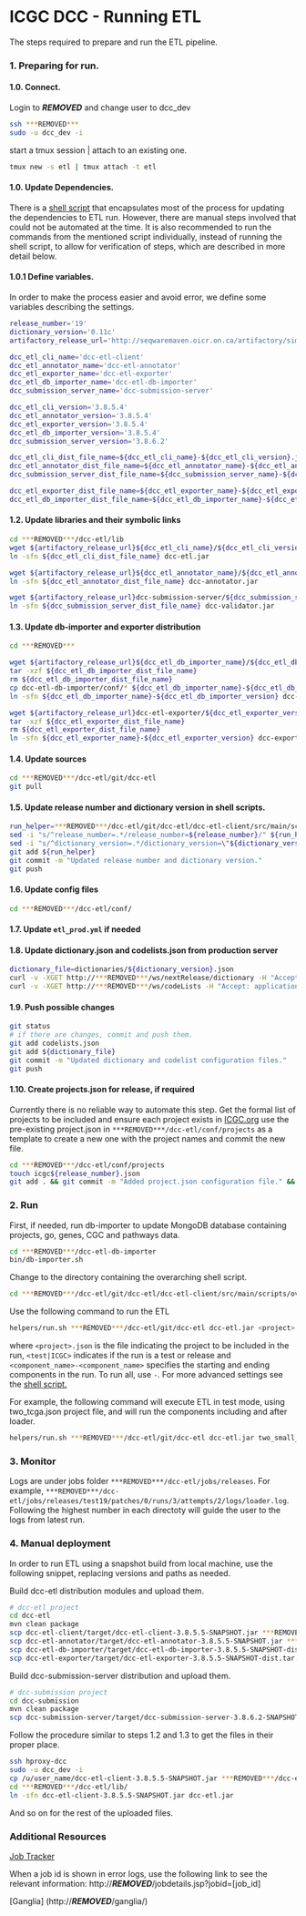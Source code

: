 ICGC DCC - Running ETL
===

The steps required to prepare and run the ETL pipeline. 


### 1. Preparing for run.

#### 1.0. Connect.

Login to ***REMOVED*** and change user to dcc_dev

```bash
ssh ***REMOVED***
sudo -u dcc_dev -i
```

start a tmux session | attach to an existing one.
```bash
tmux new -s etl | tmux attach -t etl
```
#### 1.0. Update Dependencies.

There is a [shell script](https://github.com/icgc-dcc/dcc-etl/blob/develop/dcc-etl-client/src/main/scripts/overarch/helpers/prepare_release.sh) that encapsulates most of the process for updating the dependencies to ETL run. However, there are manual steps involved that could not be automated at the time. It is also recommended to run the commands from the mentioned script individually, instead of running the shell script, to allow for verification of steps, which are described in more detail below.

#### 1.0.1 Define variables.

In order to make the process easier and avoid error, we define some variables describing the settings.

```bash
release_number='19'
dictionary_version='0.11c'
artifactory_release_url='http://seqwaremaven.oicr.on.ca/artifactory/simple/dcc-release/org/icgc/dcc/'

dcc_etl_cli_name='dcc-etl-client'
dcc_etl_annotator_name='dcc-etl-annotator'
dcc_etl_exporter_name='dcc-etl-exporter'
dcc_etl_db_importer_name='dcc-etl-db-importer'
dcc_submission_server_name='dcc-submission-server'

dcc_etl_cli_version='3.8.5.4'
dcc_etl_annotator_version='3.8.5.4'
dcc_etl_exporter_version='3.8.5.4'
dcc_etl_db_importer_version='3.8.5.4'
dcc_submission_server_version='3.8.6.2'

dcc_etl_cli_dist_file_name=${dcc_etl_cli_name}-${dcc_etl_cli_version}.jar
dcc_etl_annotator_dist_file_name=${dcc_etl_annotator_name}-${dcc_etl_annotator_version}.jar
dcc_submission_server_dist_file_name=${dcc_submission_server_name}-${dcc_submission_server_version}.jar

dcc_etl_exporter_dist_file_name=${dcc_etl_exporter_name}-${dcc_etl_exporter_version}-dist.tar.gz
dcc_etl_db_importer_dist_file_name=${dcc_etl_db_importer_name}-${dcc_etl_db_importer_version}-dist.tar.gz
```

#### 1.2. Update libraries and their symbolic links

```bash
cd ***REMOVED***/dcc-etl/lib
wget ${artifactory_release_url}${dcc_etl_cli_name}/${dcc_etl_cli_version}/${dcc_etl_cli_dist_file_name}
ln -sfn ${dcc_etl_cli_dist_file_name} dcc-etl.jar

wget ${artifactory_release_url}${dcc_etl_annotator_name}/${dcc_etl_annotator_version}/${dcc_etl_annotator_dist_file_name}
ln -sfn ${dcc_etl_annotator_dist_file_name} dcc-annotator.jar

wget ${artifactory_release_url}dcc-submission-server/${dcc_submission_server_version}/${dcc_submission_server_dist_file_name}
ln -sfn ${dcc_submission_server_dist_file_name} dcc-validator.jar
```

#### 1.3. Update db-importer and exporter distribution

```bash
cd ***REMOVED***

wget ${artifactory_release_url}${dcc_etl_db_importer_name}/${dcc_etl_db_importer_version}/${dcc_etl_db_importer_dist_file_name}
tar -xzf ${dcc_etl_db_importer_dist_file_name}
rm ${dcc_etl_db_importer_dist_file_name}
cp dcc-etl-db-importer/conf/* ${dcc_etl_db_importer_name}-${dcc_etl_db_importer_version}/conf
ln -sfn ${dcc_etl_db_importer_name}-${dcc_etl_db_importer_version} dcc-etl-db-importer

wget ${artifactory_release_url}dcc-etl-exporter/${dcc_etl_exporter_version}/${dcc_etl_exporter_dist_file_name}
tar -xzf ${dcc_etl_exporter_dist_file_name}
rm ${dcc_etl_exporter_dist_file_name}
ln -sfn ${dcc_etl_exporter_name}-${dcc_etl_exporter_version} dcc-exporter
```

#### 1.4. Update sources

```bash
cd ***REMOVED***/dcc-etl/git/dcc-etl
git pull
```

#### 1.5. Update release number and dictionary version in shell scripts.

```bash
run_helper=***REMOVED***/dcc-etl/git/dcc-etl/dcc-etl-client/src/main/scripts/overarch/helpers/run.sh
sed -i "s/^release_number=.*/release_number=${release_number}/" ${run_helper}
sed -i "s/^dictionary_version=.*/dictionary_version=\"${dictionary_version}\"/" ${run_helper}
git add ${run_helper}
git commit -m "Updated release number and dictionary version."
git push
```

#### 1.6. Update config files

```bash
cd ***REMOVED***/dcc-etl/conf/
```

#### 1.7. Update `etl_prod.yml` if needed

#### 1.8. Update dictionary.json and codelists.json from production server

```bash
dictionary_file=dictionaries/${dictionary_version}.json
curl -v -XGET http://***REMOVED***/ws/nextRelease/dictionary -H "Accept: application/json" > ${dictionary_file}
curl -v -XGET http://***REMOVED***/ws/codeLists -H "Accept: application/json" > codelists.json
```

#### 1.9. Push possible changes

```bash
git status
# if there are changes, commit and push them.
git add codelists.json
git add ${dictionary_file}
git commit -m "Updated dictionary and codelist configuration files."
git push
```

#### 1.10. Create projects.json for release, if required
Currently there is no reliable way to automate this step. Get the formal list of projects to be included and ensure each project exists in [ICGC.org](https://icgc.org/icgc)
use the pre-existing project.json in `***REMOVED***/dcc-etl/conf/projects` as a template to create a new one with the project names and commit the new file.

```bash
cd ***REMOVED***/dcc-etl/conf/projects
touch icgc${release_number}.json 
git add . && git commit -m "Added project.json configuration file." && git push
```

### 2. Run

First, if needed, run db-importer to update MongoDB database containing projects, go, genes, CGC and pathways data.

```bash
cd ***REMOVED***/dcc-etl-db-importer
bin/db-importer.sh
```

Change to the directory containing the overarching shell script.

```bash
cd ***REMOVED***/dcc-etl/git/dcc-etl/dcc-etl-client/src/main/scripts/overarch
```

Use the following command to run the ETL

```bash
helpers/run.sh ***REMOVED***/dcc-etl/git/dcc-etl dcc-etl.jar <project>.json <test|ICGC> <component_name>-<component_name>
```

where `<project>.json` is the file indicating the project to be included in the run, `<test|ICGC>` indicates if the run is a test or release and `<component_name>-<component_name>` specifies the starting and ending components in the run. To run all, use `-`. For more advanced settings see the [shell script.](https://github.com/icgc-dcc/dcc-etl/blob/develop/dcc-etl-client/src/main/scripts/overarch/overarch.sh#L43)

For example, the following command will execute ETL in test mode, using two_tcga.json project file, and will run the components including and after loader.

```bash
helpers/run.sh ***REMOVED***/dcc-etl/git/dcc-etl dcc-etl.jar two_small_tcga.json test loader-
```

### 3. Monitor

Logs are under jobs folder `***REMOVED***/dcc-etl/jobs/releases`. For example, `***REMOVED***/dcc-etl/jobs/releases/test19/patches/0/runs/3/attempts/2/logs/loader.log`. Following the highest number in each directoty will guide the user to the logs from latest run.

### 4. Manual deployment
In order to run ETL using a snapshot build from local machine, use the following snippet, replacing versions and paths as needed.

Build dcc-etl distribution modules and upload them.

```bash
# dcc-etl project
cd dcc-etl 
mvn clean package
scp dcc-etl-client/target/dcc-etl-client-3.8.5.5-SNAPSHOT.jar ***REMOVED***:~
scp dcc-etl-annotator/target/dcc-etl-annotator-3.8.5.5-SNAPSHOT.jar ***REMOVED***:~
scp dcc-etl-db-importer/target/dcc-etl-db-importer-3.8.5.5-SNAPSHOT-dist.tar.gz ***REMOVED***:~
scp dcc-etl-exporter/target/dcc-etl-exporter-3.8.5.5-SNAPSHOT-dist.tar.gz ***REMOVED***:~
```

Build dcc-submission-server distribution and upload them.

```bash
# dcc-submission project
cd dcc-submission 
mvn clean package
scp dcc-submission-server/target/dcc-submission-server-3.8.6.2-SNAPSHOT.jar ***REMOVED***:~
```

Follow the procedure similar to steps 1.2 and 1.3 to get the files in their proper place.

```bash
ssh hproxy-dcc
sudo -u dcc_dev -i
cp /u/user_name/dcc-etl-client-3.8.5.5-SNAPSHOT.jar ***REMOVED***/dcc-etl/lib/
cd ***REMOVED***/dcc-etl/lib/
ln -sfn dcc-etl-client-3.8.5.5-SNAPSHOT.jar dcc-etl.jar
```
And so on for the rest of the uploaded files.

### Additional Resources
[Job Tracker](http://***REMOVED***/jobtracker.jsp)

When a job id is shown in error logs, use the following link to see the relevant information: http://***REMOVED***/jobdetails.jsp?jobid=[job_id]

[Ganglia] (http://***REMOVED***/ganglia/)
